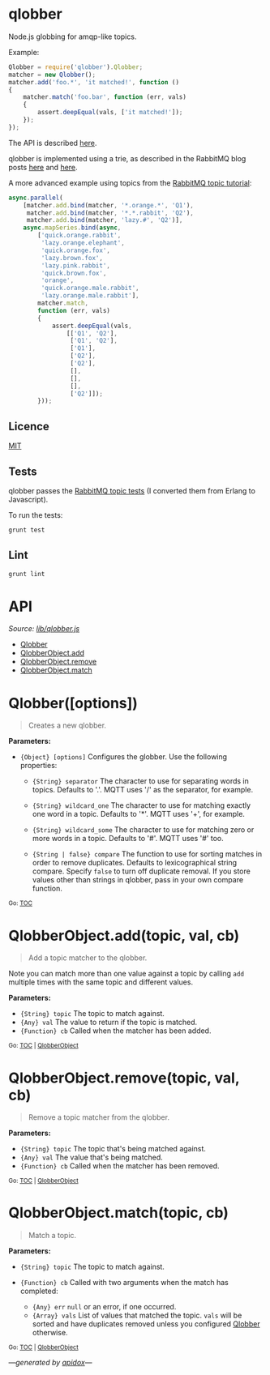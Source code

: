# qlobber

Node.js globbing for amqp-like topics.

Example:

```javascript
Qlobber = require('qlobber').Qlobber;
matcher = new Qlobber();
matcher.add('foo.*', 'it matched!', function ()
{
    matcher.match('foo.bar', function (err, vals)
    {
        assert.deepEqual(vals, ['it matched!']);
    });
});
```

The API is described [here](#tableofcontents).

qlobber is implemented using a trie, as described in the RabbitMQ blog posts [here](http://www.rabbitmq.com/blog/2010/09/14/very-fast-and-scalable-topic-routing-part-1/) and [here](http://www.rabbitmq.com/blog/2011/03/28/very-fast-and-scalable-topic-routing-part-2/).

A more advanced example using topics from the [RabbitMQ topic tutorial](http://www.rabbitmq.com/tutorials/tutorial-five-python.html):

```javascript
async.parallel(
    [matcher.add.bind(matcher, '*.orange.*', 'Q1'),
     matcher.add.bind(matcher, '*.*.rabbit', 'Q2'),
     matcher.add.bind(matcher, 'lazy.#', 'Q2')],
    async.mapSeries.bind(async,
        ['quick.orange.rabbit',
         'lazy.orange.elephant',
         'quick.orange.fox',
         'lazy.brown.fox',
         'lazy.pink.rabbit',
         'quick.brown.fox',
         'orange',
         'quick.orange.male.rabbit',
         'lazy.orange.male.rabbit'],
        matcher.match,
        function (err, vals)
        {
            assert.deepEqual(vals,
                [['Q1', 'Q2'],
                 ['Q1', 'Q2'],
                 ['Q1'],
                 ['Q2'],
                 ['Q2'],
                 [],
                 [],
                 [],
                 ['Q2']]);
        }));
```

## Licence

[MIT](LICENCE)

## Tests

qlobber passes the [RabbitMQ topic tests](https://github.com/rabbitmq/rabbitmq-server/blob/master/src/rabbit_tests.erl) (I converted them from Erlang to Javascript).

To run the tests:

```javascript
grunt test
```

## Lint

```javascript
grunt lint
```

# API

_Source: [lib/qlobber.js](lib/qlobber.js)_

<a name="tableofcontents"></a>

- <a name="toc_qlobberoptions"></a>[Qlobber](#qlobberoptions)
- <a name="toc_qlobberobjectaddtopic-val-cb"></a><a name="toc_qlobberobject"></a>[QlobberObject.add](#qlobberobjectaddtopic-val-cb)
- <a name="toc_qlobberobjectremovetopic-val-cb"></a>[QlobberObject.remove](#qlobberobjectremovetopic-val-cb)
- <a name="toc_qlobberobjectmatchtopic-cb"></a>[QlobberObject.match](#qlobberobjectmatchtopic-cb)

# Qlobber([options])

> Creates a new qlobber.

**Parameters:**

- `{Object} [options]` Configures the globber. Use the following properties:


  - `{String} separator` The character to use for separating words in topics. Defaults to '.'. MQTT uses '/' as the separator, for example.

  - `{String} wildcard_one` The character to use for matching exactly one word in a topic. Defaults to '*'. MQTT uses '+', for example.

  - `{String} wildcard_some` The character to use for matching zero or more words in a topic. Defaults to '#'. MQTT uses '#' too.

  - `{String | false} compare` The function to use for sorting matches in order to remove duplicates. Defaults to lexicographical string compare. Specify `false` to turn off duplicate removal. If you store values other than strings in qlobber, pass in your own compare function.

<sub>Go: [TOC](#tableofcontents)</sub>

<a name="qlobberobject"></a>

# QlobberObject.add(topic, val, cb)

> Add a topic matcher to the qlobber.

Note you can match more than one value against a topic by calling `add` multiple times with the same topic and different values.

**Parameters:**

- `{String} topic` The topic to match against.
- `{Any} val` The value to return if the topic is matched.
- `{Function} cb` Called when the matcher has been added.

<sub>Go: [TOC](#tableofcontents) | [QlobberObject](#toc_qlobberobject)</sub>

# QlobberObject.remove(topic, val, cb)

> Remove a topic matcher from the qlobber.

**Parameters:**

- `{String} topic` The topic that's being matched against.
- `{Any} val` The value that's being matched.
- `{Function} cb` Called when the matcher has been removed.

<sub>Go: [TOC](#tableofcontents) | [QlobberObject](#toc_qlobberobject)</sub>

# QlobberObject.match(topic, cb)

> Match a topic.

**Parameters:**

- `{String} topic` The topic to match against.
- `{Function} cb` Called with two arguments when the match has completed:


  - `{Any} err` `null` or an error, if one occurred.
  - `{Array} vals` List of values that matched the topic. `vals` will be sorted and have duplicates removed unless you configured [Qlobber](#qlobberoptions) otherwise.

<sub>Go: [TOC](#tableofcontents) | [QlobberObject](#toc_qlobberobject)</sub>

_&mdash;generated by [apidox](https://github.com/codeactual/apidox)&mdash;_
